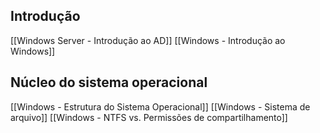 ## Introdução

[[Windows Server - Introdução ao AD]]
[[Windows - Introdução ao Windows]]

## Núcleo do sistema operacional

[[Windows - Estrutura do Sistema Operacional]]
[[Windows - Sistema de arquivo]]
[[Windows - NTFS vs. Permissões de compartilhamento]]